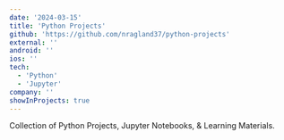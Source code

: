 ```yaml
---
date: '2024-03-15'
title: 'Python Projects'
github: 'https://github.com/nragland37/python-projects'
external: ''
android: ''
ios: ''
tech:
  - 'Python'
  - 'Jupyter'
company: ''
showInProjects: true
---
```


<!--
<p align="center">
  <img src="./assets/py.png" alt="logo" style="width: 100%; max-width: 275px;" />
</p>
-->

Collection of Python Projects, Jupyter Notebooks, & Learning Materials.
